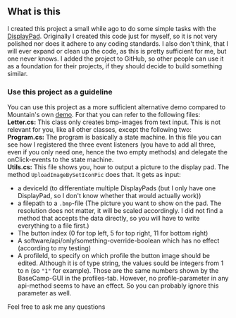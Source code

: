 ## What is this
I created this project a small while ago to do some simple tasks with the [DisplayPad](https://mountain.gg/keypads/displaypad/).
Originally I created this code just for myself, so it is not very polished nor does it adhere to any coding standards.
I also don't think, that I will ever expand or clean up the code, as this is pretty sufficient for me, but one never knows.
I added the project to GitHub, so other people can use it as a foundation for their projects, if they should decide to build something similar.

### Use this project as a guideline
You can use this project as a more sufficient alternative demo compared to Mountain's own [demo](https://github.com/Mountain-BC/DisplayPad.SDK.Demo).
For that you can refer to the following files:\
__Letter.cs:__ This class only creates bmp-images from text input. This is not relevant for you, like all other classes, except the following two:
__Program.cs:__ The program is basically a state machine. In this file you can see how I registered the three event listeners (you have to add all three, even if you only need one, hence the two empty methods) and delegate the onClick-events to the state machine.\
__Utils.cs:__ This file shows you, how to output a picture to the display pad. The method `UploadImageBySetIconPic` does that. It gets as input:
* a deviceId (to differentiate multiple DisplayPads (but I only have one DisplayPad, so I don't know whether that would actually work))
* a filepath to a `.bmp`-file (The picture you want to show on the pad. The resolution does not matter, it will be scaled accordingly. I did not find a method that accepts the data directly, so you will have to write everything to a file first.)
* The button index (0 for top left, 5 for top right, 11 for bottom right)
* A software/api/only/something-override-boolean which has no effect (according to my testing)
* A profileId, to specify on which profile the button image should be edited. Although it is of type string, the values sould be integers from 1 to n (so `"1"` for example). Those are the same numbers shown by the BaseCamp-GUI in the profiles-tab. However, no profile-parameter in any api-method seems to have an effect. So you can probably ignore this parameter as well.

Feel free to ask me any questions
